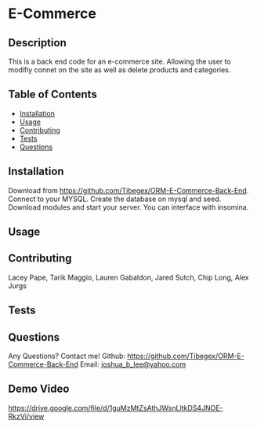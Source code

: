# E-Commerce

## Description

This is a back end code for an e-commerce site. Allowing the user to modifiy connet on the site as well as delete products and categories.

## Table of Contents

- [Installation](#installation)
- [Usage](#usage)
- [Contributing](#contributing)
- [Tests](#tests)
- [Questions](#questions)

## Installation

Download from https://github.com/Tibegex/ORM-E-Commerce-Back-End. Connect to your MYSQL. Create the database on mysql and seed. Download modules and start your server. You can interface with insomina.

## Usage

## Contributing

Lacey Pape, Tarik Maggio, Lauren Gabaldon, Jared Sutch, Chip Long, Alex Jurgs

## Tests

## Questions

Any Questions? Contact me! Github: https://github.com/Tibegex/ORM-E-Commerce-Back-End Email: joshua_b_lee@yahoo.com

## Demo Video

https://drive.google.com/file/d/1guMzMtZsAthJWsnLltkDS4JNOE-RkzVi/view
